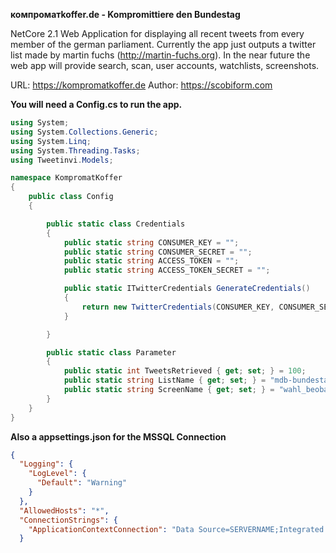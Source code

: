 <b>компроматkoffer.de - Kompromittiere den Bundestag</b>

NetCore 2.1 Web Application for displaying all recent tweets from every member of the german parliament. Currently the app just outputs a twitter list made by martin fuchs (http://martin-fuchs.org). In the near future the web app will provide search, scan, user accounts, watchlists, screenshots.

URL: https://kompromatkoffer.de
Author: https://scobiform.com

<b>You will need a Config.cs to run the app.</b>

```C#
using System;
using System.Collections.Generic;
using System.Linq;
using System.Threading.Tasks;
using Tweetinvi.Models;

namespace KompromatKoffer
{
    public class Config
    {

        public static class Credentials
        {
            public static string CONSUMER_KEY = "";
            public static string CONSUMER_SECRET = "";
            public static string ACCESS_TOKEN = "";
            public static string ACCESS_TOKEN_SECRET = "";

            public static ITwitterCredentials GenerateCredentials()
            {
                return new TwitterCredentials(CONSUMER_KEY, CONSUMER_SECRET, ACCESS_TOKEN, ACCESS_TOKEN_SECRET);
            }

        }

        public static class Parameter
        {
            public static int TweetsRetrieved { get; set; } = 100;
            public static string ListName { get; set; } = "mdb-bundestag";
            public static string ScreenName { get; set; } = "wahl_beobachter";
        }
    }
} 
```

<b>Also a appsettings.json for the MSSQL Connection</b>
```json
{
  "Logging": {
    "LogLevel": {
      "Default": "Warning"
    }
  },
  "AllowedHosts": "*",
  "ConnectionStrings": {
    "ApplicationContextConnection": "Data Source=SERVERNAME;Integrated Security=False;User ID=USERLOGIN;Password=PASSWORD;Connect Timeout=30;Encrypt=False;TrustServerCertificate=True;ApplicationIntent=ReadWrite;MultiSubnetFailover=False"
  }
```
